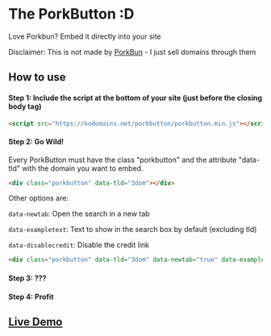 # The PorkButton :D

Love Porkbun? Embed it directly into your site

Disclaimer: This is not made by <a href="https://porkbun.com">PorkBun</a> - I just sell domains through them

## How to use

#### Step 1: Include the script at the bottom of your site (just before the closing body tag)
```html
<script src="https://kodomains.net/porkbutton/porkbutton.min.js"></script>
```

#### Step 2: Go Wild!

Every PorkButton must have the class "porkbutton" and the attribute "data-tld" with the domain you want to embed.

```html
<div class="porkbutton" data-tld="3dom"></div>
```

Other options are:

`data-newtab`: Open the search in a new tab

`data-exampletext`: Text to show in the search box by default (excluding tld)

`data-disablecredit`: Disable the credit link

```html
<div class="porkbutton" data-tld="3dom" data-newtab="true" data-exampletext="ibuy" data-disablecredit="true"></div>
```

#### Step 3: ???

#### Step 4: Profit

## [Live Demo](https://conorhow.land/ThePorkButton/)

